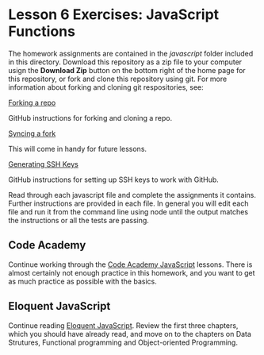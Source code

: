 Lesson 6 Exercises: JavaScript Functions
====

The homework assignments are contained in the *javascript* folder included in this directory. Download this repository as a zip file to your computer usign the **Download Zip** button on the bottom right of the home page for this repository, or fork and clone this repository using git. For more information about forking and cloning git respositories, see:

[Forking a repo](https://help.github.com/articles/fork-a-repo/)

GitHub instructions for forking and cloning a repo.

[Syncing a fork](https://help.github.com/articles/syncing-a-fork/)

This will come in handy for future lessons.

[Generating SSH Keys](https://help.github.com/articles/generating-ssh-keys)

GitHub instructions for setting up SSH keys to work with GitHub. 

Read through each javascript file and complete the assignments it contains. Further instructions are provided in each file. In general you will edit each file and run it from the command line using node until the output matches the instructions or all the tests are passing.

## Code Academy

Continue working through the [Code Academy JavaScript](http://www.codecademy.com/tracks/javascript) lessons. There is almost certainly not enough practice in this homework, and you want to get as much practice as possible with the basics.

## Eloquent JavaScript

Continue reading [Eloquent JavaScript](http://eloquentjavascript.net/contents.html). Review the first three chapters, which you should have already read, and move on to the chapters on Data Strutures, Functional programming and Object-oriented Programming.